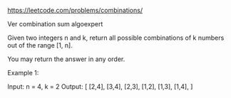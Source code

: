 https://leetcode.com/problems/combinations/

Ver combination sum algoexpert

Given two integers n and k, return all possible combinations of k numbers out of the range [1, n].

You may return the answer in any order.

Example 1:

Input: n = 4, k = 2
Output:
[
  [2,4],
  [3,4],
  [2,3],
  [1,2],
  [1,3],
  [1,4],
]
